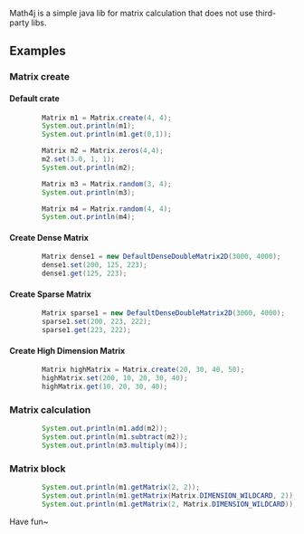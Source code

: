 Math4j is a simple java lib for matrix calculation that does not use third-party libs.

## Examples
### Matrix create
#### Default crate
```java
        Matrix m1 = Matrix.create(4, 4);
        System.out.println(m1);
        System.out.println(m1.get(0,1));

        Matrix m2 = Matrix.zeros(4,4);
        m2.set(3.0, 1, 1);
        System.out.println(m2);

        Matrix m3 = Matrix.random(3, 4);
        System.out.println(m3);

        Matrix m4 = Matrix.random(4, 4);
        System.out.println(m4);
```

#### Create Dense Matrix
```java
        Matrix dense1 = new DefaultDenseDoubleMatrix2D(3000, 4000);
        dense1.set(200, 125, 223);
        dense1.get(125, 223);
```

#### Create Sparse Matrix
```java
        Matrix sparse1 = new DefaultDenseDoubleMatrix2D(3000, 4000);
        sparse1.set(200, 223, 222);
        sparse1.get(223, 222);
```

#### Create High Dimension Matrix
```java
        Matrix highMatrix = Matrix.create(20, 30, 40, 50);
        highMatrix.set(200, 10, 20, 30, 40);
        highMatrix.get(10, 20, 30, 40);
```

### Matrix calculation
```java
        System.out.println(m1.add(m2));
        System.out.println(m1.subtract(m2));
        System.out.println(m3.multiply(m4));
```

### Matrix block
```java
        System.out.println(m1.getMatrix(2, 2));
        System.out.println(m1.getMatrix(Matrix.DIMENSION_WILDCARD, 2)); // get the third cols
        System.out.println(m1.getMatrix(2, Matrix.DIMENSION_WILDCARD)); // get the third rows
```

Have fun~